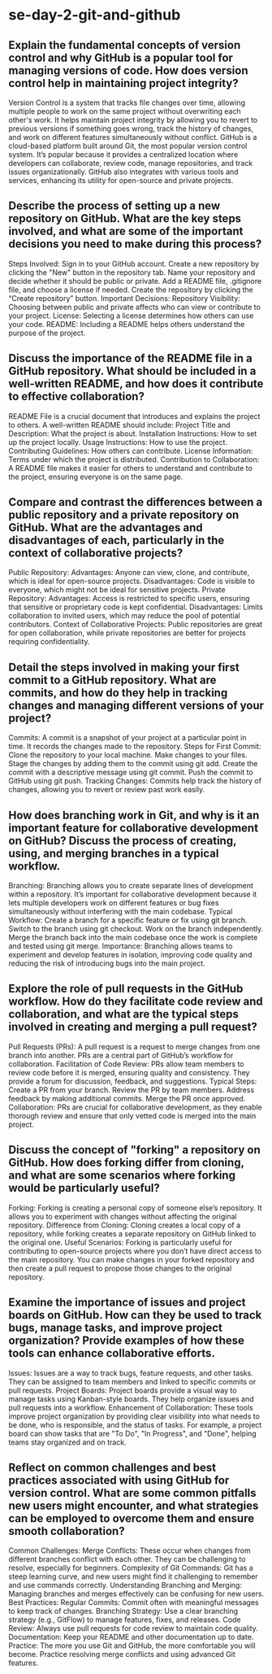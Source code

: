 # se-day-2-git-and-github
## Explain the fundamental concepts of version control and why GitHub is a popular tool for managing versions of code. How does version control help in maintaining project integrity?

Version Control is a system that tracks file changes over time, allowing multiple people to work on the same project without overwriting each other's work. It helps maintain project integrity by allowing you to revert to previous versions if something goes wrong, track the history of changes, and work on different features simultaneously without conflict.
GitHub is a cloud-based platform built around Git, the most popular version control system. It’s popular because it provides a centralized location where developers can collaborate, review code, manage repositories, and track issues organizationally. GitHub also integrates with various tools and services, enhancing its utility for open-source and private projects.


## Describe the process of setting up a new repository on GitHub. What are the key steps involved, and what are some of the important decisions you need to make during this process?

Steps Involved:
Sign in to your GitHub account.
Create a new repository by clicking the "New" button in the repository tab.
Name your repository and decide whether it should be public or private.
Add a README file, .gitignore file, and choose a license if needed.
Create the repository by clicking the “Create repository” button.
Important Decisions:
Repository Visibility: Choosing between public and private affects who can view or contribute to your project.
License: Selecting a license determines how others can use your code.
README: Including a README helps others understand the purpose of the project.


## Discuss the importance of the README file in a GitHub repository. What should be included in a well-written README, and how does it contribute to effective collaboration?

README File is a crucial document that introduces and explains the project to others. A well-written README should include:
Project Title and Description: What the project is about.
Installation Instructions: How to set up the project locally.
Usage Instructions: How to use the project.
Contributing Guidelines: How others can contribute.
License Information: Terms under which the project is distributed.
Contribution to Collaboration: A README file makes it easier for others to understand and contribute to the project, ensuring everyone is on the same page.


## Compare and contrast the differences between a public repository and a private repository on GitHub. What are the advantages and disadvantages of each, particularly in the context of collaborative projects?
Public Repository:
Advantages: Anyone can view, clone, and contribute, which is ideal for open-source projects.
Disadvantages: Code is visible to everyone, which might not be ideal for sensitive projects.
Private Repository:
Advantages: Access is restricted to specific users, ensuring that sensitive or proprietary code is kept confidential.
Disadvantages: Limits collaboration to invited users, which may reduce the pool of potential contributors.
Context of Collaborative Projects: Public repositories are great for open collaboration, while private repositories are better for projects requiring confidentiality.



## Detail the steps involved in making your first commit to a GitHub repository. What are commits, and how do they help in tracking changes and managing different versions of your project?

Commits: A commit is a snapshot of your project at a particular point in time. It records the changes made to the repository.
Steps for First Commit:
Clone the repository to your local machine.
Make changes to your files.
Stage the changes by adding them to the commit using git add.
Create the commit with a descriptive message using git commit.
Push the commit to GitHub using git push.
Tracking Changes: Commits help track the history of changes, allowing you to revert or review past work easily.


## How does branching work in Git, and why is it an important feature for collaborative development on GitHub? Discuss the process of creating, using, and merging branches in a typical workflow.

Branching: Branching allows you to create separate lines of development within a repository. It’s important for collaborative development because it lets multiple developers work on different features or bug fixes simultaneously without interfering with the main codebase.
Typical Workflow:
Create a branch for a specific feature or fix using git branch.
Switch to the branch using git checkout.
Work on the branch independently.
Merge the branch back into the main codebase once the work is complete and tested using git merge.
Importance: Branching allows teams to experiment and develop features in isolation, improving code quality and reducing the risk of introducing bugs into the main project.


## Explore the role of pull requests in the GitHub workflow. How do they facilitate code review and collaboration, and what are the typical steps involved in creating and merging a pull request?

Pull Requests (PRs): A pull request is a request to merge changes from one branch into another. PRs are a central part of GitHub’s workflow for collaboration.
Facilitation of Code Review: PRs allow team members to review code before it is merged, ensuring quality and consistency. They provide a forum for discussion, feedback, and suggestions.
Typical Steps:
Create a PR from your branch.
Review the PR by team members.
Address feedback by making additional commits.
Merge the PR once approved.
Collaboration: PRs are crucial for collaborative development, as they enable thorough review and ensure that only vetted code is merged into the main project.


## Discuss the concept of "forking" a repository on GitHub. How does forking differ from cloning, and what are some scenarios where forking would be particularly useful?

Forking: Forking is creating a personal copy of someone else’s repository. It allows you to experiment with changes without affecting the original repository.
Difference from Cloning: Cloning creates a local copy of a repository, while forking creates a separate repository on GitHub linked to the original one.
Useful Scenarios: Forking is particularly useful for contributing to open-source projects where you don’t have direct access to the main repository. You can make changes in your forked repository and then create a pull request to propose those changes to the original repository.


## Examine the importance of issues and project boards on GitHub. How can they be used to track bugs, manage tasks, and improve project organization? Provide examples of how these tools can enhance collaborative efforts.

Issues: Issues are a way to track bugs, feature requests, and other tasks. They can be assigned to team members and linked to specific commits or pull requests.
Project Boards: Project boards provide a visual way to manage tasks using Kanban-style boards. They help organize issues and pull requests into a workflow.
Enhancement of Collaboration: These tools improve project organization by providing clear visibility into what needs to be done, who is responsible, and the status of tasks. For example, a project board can show tasks that are "To Do", "In Progress", and "Done", helping teams stay organized and on track.


## Reflect on common challenges and best practices associated with using GitHub for version control. What are some common pitfalls new users might encounter, and what strategies can be employed to overcome them and ensure smooth collaboration?

Common Challenges:
Merge Conflicts: These occur when changes from different branches conflict with each other. They can be challenging to resolve, especially for beginners.
Complexity of Git Commands: Git has a steep learning curve, and new users might find it challenging to remember and use commands correctly.
Understanding Branching and Merging: Managing branches and merges effectively can be confusing for new users.
Best Practices:
Regular Commits: Commit often with meaningful messages to keep track of changes.
Branching Strategy: Use a clear branching strategy (e.g., GitFlow) to manage features, fixes, and releases.
Code Review: Always use pull requests for code review to maintain code quality.
Documentation: Keep your README and other documentation up to date.
Practice: The more you use Git and GitHub, the more comfortable you will become. Practice resolving merge conflicts and using advanced Git features.
